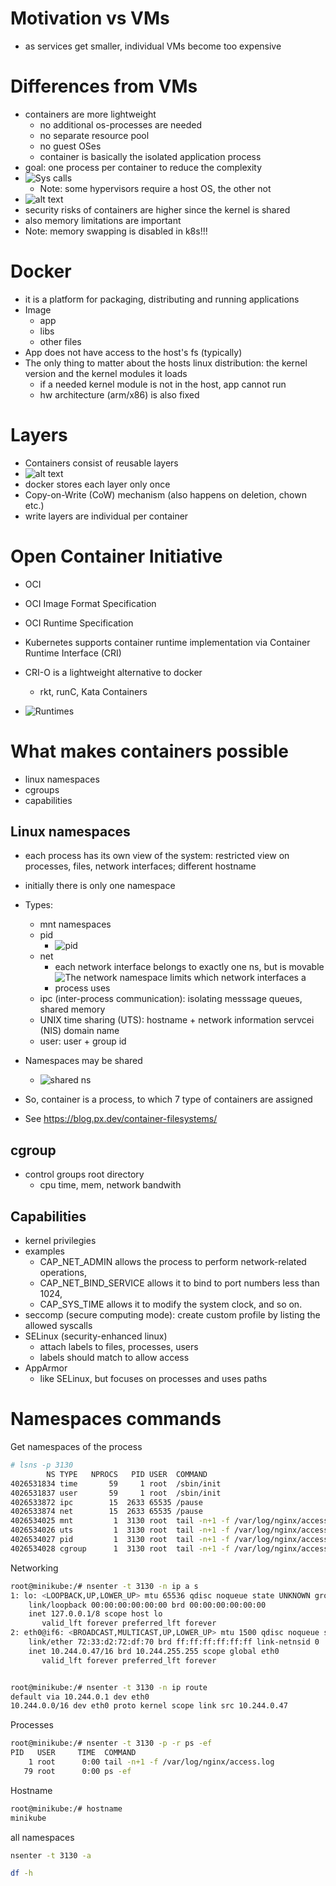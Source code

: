 
# Motivation vs VMs
- as services get smaller, individual VMs become too expensive


# Differences from VMs
- containers are more lightweight 
  - no additional os-processes are needed
  - no separate resource pool
  - no guest OSes
  - container is basically the isolated application process
- goal: one process per container to reduce the complexity
- ![Sys calls](../images/06_containers/image.png)
  - Note: some hypervisors require a host OS, the other not
- ![alt text](../images/06_containers/image-1.png)
- security risks of containers are higher since the kernel is shared
- also memory limitations are important
- Note: memory swapping is disabled in k8s!!!


# Docker
- it is a platform for packaging, distributing and running applications
- Image
  - app
  - libs
  - other files
- App does not have access to the host's fs (typically)
- The only thing to matter about the hosts linux distribution: the kernel version and the kernel modules it loads
  - if a needed kernel module is not in the host, app cannot run
  - hw architecture (arm/x86) is also fixed


# Layers
- Containers consist of reusable layers
- ![alt text](../images/06_containers/image-2.png)
- docker stores each layer only once
- Copy-on-Write (CoW) mechanism (also happens on deletion, chown etc.)
- write layers are individual per container 
  


# Open Container Initiative
- OCI
- OCI Image Format Specification
- OCI Runtime Specification
- Kubernetes supports container runtime implementation via Container Runtime Interface (CRI)

- CRI-O is a lightweight alternative to docker
  - rkt, runC, Kata Containers
- ![Runtimes](../images/06_containers/image-3.png)

# What makes containers possible
- linux namespaces
- cgroups
- capabilities 

## Linux namespaces
- each process has its own view of the system: restricted view on processes, files, network interfaces; different hostname
- initially there is only one namespace
- Types:
  - mnt namespaces
  - pid
    - ![pid](../images/06_containers/image-6.png)
  - net
    - each network interface belongs to exactly one ns, but is movable
    - ![The network namespace limits which network interfaces a process uses](../images/06_containers/image-4.png)
  - ipc (inter-process communication): isolating messsage queues, shared memory
  - UNIX time sharing (UTS): hostname + network information servcei (NIS) domain name
  - user: user + group id


- Namespaces may be shared
  - ![shared ns](../images/06_containers/image-5.png)


- So, container is a process, to which 7 type of containers are assigned
- See https://blog.px.dev/container-filesystems/

## cgroup
- control groups root directory
  - cpu time, mem, network bandwith 

## Capabilities
- kernel privilegies
- examples
  - CAP_NET_ADMIN allows the process to perform network-related operations,
  - CAP_NET_BIND_SERVICE allows it to bind to port numbers less than 1024,
  - CAP_SYS_TIME allows it to modify the system clock, and so on.
- seccomp (secure computing mode): create custom profile by listing the allowed syscalls
- SELinux (security-enhanced linux)
  - attach labels to files, processes, users
  - labels should match to allow access
- AppArmor
  - like SELinux, but focuses on processes and uses paths




# Namespaces commands

Get namespaces of the process
```bash
# lsns -p 3130
        NS TYPE   NPROCS   PID USER  COMMAND
4026531834 time       59     1 root  /sbin/init
4026531837 user       59     1 root  /sbin/init
4026533872 ipc        15  2633 65535 /pause
4026533874 net        15  2633 65535 /pause
4026534025 mnt         1  3130 root  tail -n+1 -f /var/log/nginx/access.log
4026534026 uts         1  3130 root  tail -n+1 -f /var/log/nginx/access.log
4026534027 pid         1  3130 root  tail -n+1 -f /var/log/nginx/access.log
4026534028 cgroup      1  3130 root  tail -n+1 -f /var/log/nginx/access.log
```

Networking
```bash
root@minikube:/# nsenter -t 3130 -n ip a s
1: lo: <LOOPBACK,UP,LOWER_UP> mtu 65536 qdisc noqueue state UNKNOWN group default qlen 1000
    link/loopback 00:00:00:00:00:00 brd 00:00:00:00:00:00
    inet 127.0.0.1/8 scope host lo
       valid_lft forever preferred_lft forever
2: eth0@if6: <BROADCAST,MULTICAST,UP,LOWER_UP> mtu 1500 qdisc noqueue state UP group default 
    link/ether 72:33:d2:72:df:70 brd ff:ff:ff:ff:ff:ff link-netnsid 0
    inet 10.244.0.47/16 brd 10.244.255.255 scope global eth0
       valid_lft forever preferred_lft forever


root@minikube:/# nsenter -t 3130 -n ip route
default via 10.244.0.1 dev eth0 
10.244.0.0/16 dev eth0 proto kernel scope link src 10.244.0.47
```


Processes
```bash
root@minikube:/# nsenter -t 3130 -p -r ps -ef
PID   USER     TIME  COMMAND
    1 root      0:00 tail -n+1 -f /var/log/nginx/access.log
   79 root      0:00 ps -ef
```

Hostname
```bash
root@minikube:/# hostname
minikube
```

all namespaces
```bash
nsenter -t 3130 -a

df -h
```


